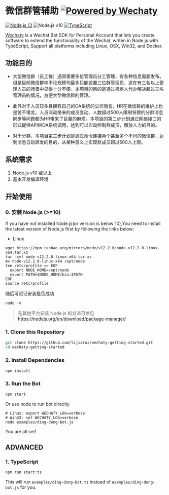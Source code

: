 # 微信群管辅助 [![Powered by Wechaty](https://img.shields.io/badge/Powered%20By-Wechaty-brightgreen.svg)](https://github.com/chatie/wechaty)


[![Node.js CI](https://github.com/wechaty/wechaty-getting-started/workflows/Node.js%20CI/badge.svg)](https://github.com/wechaty/wechaty-getting-started/actions?query=workflow%3A%22Node.js+CI%22)
![Node.js v10](https://img.shields.io/badge/node-%3E%3D10-green.svg)
[![TypeScript](https://img.shields.io/badge/%3C%2F%3E-TypeScript-blue.svg)](https://www.typescriptlang.org/)

[Wechaty](https://github.com/Chatie/wechaty/) is a Wechat Bot SDK for Personal Account that lets you create software to extend the functionality of the Wechat, writen in Node.js with TypeScript, Support all platforms including Linux, OSX, Win32, and Docker.

## 功能目的

- 大型微信群（员工群）通常需要多位管理员分工管理，有各种信息需要发布。但是目前微信群中不论规模均最多只能设置三位群管理员，这在有三名以上管理人员的场景中显得十分不便。本项目的目的是通过机器人代办解决超过三名管理员的情况，方便大型微信群的管理。

- 此外对于人员较多且拥有自己的OA系统的公司而言，HR在微信群的维护上也是苦不堪言。人员流动带来的成员变动、人数超过500人限制导致的分群消息同步等问题都为HR带来了巨量的麻烦。本项目的第二步计划通过网络接口的形式提供API供OA系统调用，达到可以自动控制群成员，解放人力的目的。

- 对于分群，本项目第三步计划是通过命令连接两个甚至多个不同的微信群，达到消息自动转发的目的，从某种意义上实现群成员超过500人上限。

## 系统需求

1. Node.js v10 或以上
2. 基本开发编译环境

## 开始使用

### 0. 安装 Node.js (>=10)

If you have not installed Node.js(or version is below 10),You need to install the latest version of Node.js first by following the links below:

- Linux 
```
wget https://npm.taobao.org/mirrors/node/v12.2.0/node-v12.2.0-linux-x64.tar.xz
tar -xvf node-v12.2.0-linux-x64.tar.xz 
mv node-v12.2.0-linux-x64 /opt/node
tee /etc/profile << EOF
  export NODE_HOME=/opt/node
  export PATH=$NODE_HOME/bin:$PATH
EOF
source /etc/profile
```
随后可验证安装是否成功
```
node -v
```
> 在其他平台安装 Node.js 的方法可参见 <https://nodejs.org/en/download/package-manager/>

### 1. Clone this Repository

```sh
git clone https://github.com/lijiarui/wechaty-getting-started.git
cd wechaty-getting-started
```

### 2. Install Dependencies

```sh
npm install
```

### 3. Run the Bot

```sh
npm start
```

Or use node to run bot directly

```shell
# Linux: export WECHATY_LOG=verbose
# Win32: set WECHATY_LOG=verbose
node examples/ding-dong-bot.js
```

You are all set!

## ADVANCED

### 1. TypeScript

```sh
npm run start:ts
```

This will run `examples/ding-dong-bot.ts` instead of `examples/ding-dong-bot.js` for you.

